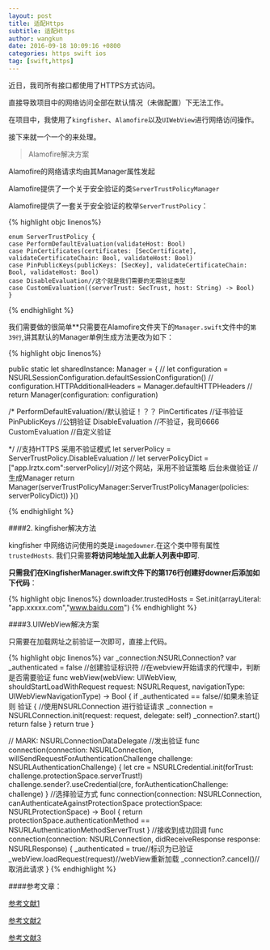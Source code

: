 ```yaml
---
layout: post
title: 适配Https
subtitle: 适配Https
author: wangkun 
date: 2016-09-18 10:09:16 +0800
categories: https swift ios
tag: [swift,https]
---
```


近日，我司所有接口都使用了HTTPS方式访问。

直接导致项目中的网络访问全部在默认情况（未做配置）下无法工作。

在项目中，我使用了`kingfisher`、`Alamofire`以及`UIWebView`进行网络访问操作。

接下来就一个一个的来处理。

> Alamofire解决方案

Alamofire的网络请求均由其Manager属性发起

Alamofire提供了一个关于安全验证的类`ServerTrustPolicyManager`

Alamofire提供了一套关于安全验证的枚举`ServerTrustPolicy`：

{% highlight objc linenos%}

	enum ServerTrustPolicy {
    case PerformDefaultEvaluation(validateHost: Bool)
    case PinCertificates(certificates: [SecCertificate], validateCertificateChain: Bool, validateHost: Bool)
    case PinPublicKeys(publicKeys: [SecKey], validateCertificateChain: Bool, validateHost: Bool)
    case DisableEvaluation//这个就是我们需要的无需验证类型
    case CustomEvaluation((serverTrust: SecTrust, host: String) -> Bool)
    }

{% endhighlight %}

我们需要做的很简单**只需要在Alamofire文件夹下的`Manager.swift`文件中的`第39行`,讲其默认的Manager单例生成方法更改为如下：


{% highlight objc linenos%}

public static let sharedInstance: Manager = {
	//        let configuration = 	NSURLSessionConfiguration.defaultSessionConfiguration()
	//        configuration.HTTPAdditionalHeaders = Manager.defaultHTTPHeaders
	//        return Manager(configuration: configuration)
        
 /*
  PerformDefaultEvaluation//默认验证！？？
  PinCertificates //证书验证
  PinPublicKeys //公钥验证
  DisableEvaluation //不验证，我司6666
  CustomEvaluation //自定义验证

  */
        //支持HTTPS  采用不验证模式
	let serverPolicy = ServerTrustPolicy.DisableEvaluation
        //
	let serverPolicyDict = ["app.lrztx.com":serverPolicy]//对这个网站，采用不验证策略 后台未做验证
        //生成Manager
	return Manager(serverTrustPolicyManager:ServerTrustPolicyManager(policies: serverPolicyDict))
    }()

{% endhighlight %}


####2. kingfisher解决方法


kingfisher 中网络访问使用的类是`imagedowner`.在这个类中带有属性`trustedHosts`. 我们只需要**将访问地址加入此新人列表中即可**.

**只需我们在KingfisherManager.swift文件下的第176行创建好downer后添加如下代码**：

{% highlight objc linenos%}
downloader.trustedHosts = Set.init(arrayLiteral: "app.xxxxx.com","www.baidu.com")
{% endhighlight %}

####3.UIWebView解决方案

只需要在加载网址之前验证一次即可，直接上代码。

{% highlight objc linenos%}
    var _connection:NSURLConnection?
    var _authenticated = false //创建验证标识符
    //在webview开始请求的代理中，判断是否需要验证
    func webView(webView: UIWebView, shouldStartLoadWithRequest request: NSURLRequest, navigationType: UIWebViewNavigationType) -> Bool {
        if _authenticated == false//如果未验证则 验证
        {
            //使用NSURLConnection 进行验证请求
            _connection = NSURLConnection.init(request: request, delegate: self)
            _connection?.start()
            return false
        }
        return true
    }
    
// MARK: NSURLConnectionDataDelegate
    //发出验证
    func connection(connection: NSURLConnection, willSendRequestForAuthenticationChallenge challenge: NSURLAuthenticationChallenge) {
        let cre = NSURLCredential.init(forTrust: challenge.protectionSpace.serverTrust!)
        challenge.sender?.useCredential(cre, forAuthenticationChallenge: challenge)
    }
    //选择验证方式
    func connection(connection: NSURLConnection, canAuthenticateAgainstProtectionSpace protectionSpace: NSURLProtectionSpace) -> Bool {
        return protectionSpace.authenticationMethod == NSURLAuthenticationMethodServerTrust
    }
    //接收到成功回调
    func connection(connection: NSURLConnection, didReceiveResponse response: NSURLResponse) {
        _authenticated = true//标识为已验证
        _webView.loadRequest(request)//webView重新加载
        _connection?.cancel()//取消此请求
    }
{% endhighlight %}

	
####参考文章：

[参考文献1](http://www.hangge.com/blog/cache/detail_991.html)

[参考文献2](http://www.hangge.com/blog/cache/detail_1052.html)

[参考文献3](http://www.jianshu.com/p/ba897dd4ccd1)